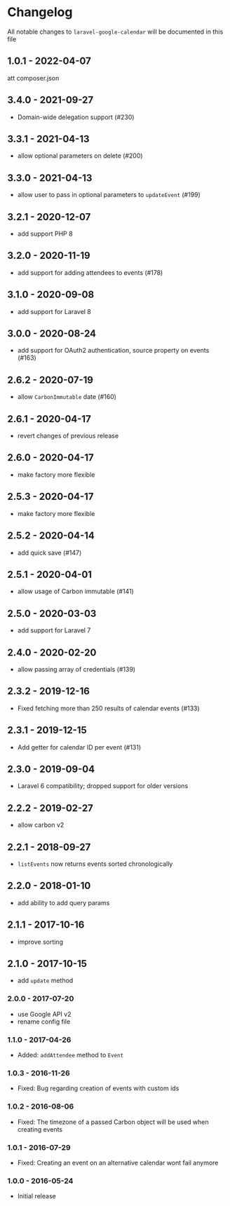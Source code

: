 # Changelog

All notable changes to `laravel-google-calendar` will be documented in this file

## 1.0.1 - 2022-04-07

att composer.json

## 3.4.0 - 2021-09-27

- Domain-wide delegation support (#230)

## 3.3.1 - 2021-04-13

- allow optional parameters on delete (#200)

## 3.3.0 - 2021-04-13

- allow user to pass in optional parameters to `updateEvent` (#199)

## 3.2.1 - 2020-12-07

- add support PHP 8

## 3.2.0 - 2020-11-19

- add support for adding attendees to events (#178)

## 3.1.0 - 2020-09-08

- add support for Laravel 8

## 3.0.0 - 2020-08-24

- add support for OAuth2 authentication, source property on events (#163)

## 2.6.2 - 2020-07-19

- allow `CarbonImmutable` date (#160)

## 2.6.1 - 2020-04-17

- revert changes of previous release

## 2.6.0 - 2020-04-17

- make factory more flexible

## 2.5.3 - 2020-04-17

- make factory more flexible

## 2.5.2 - 2020-04-14

- add quick save (#147)

## 2.5.1 - 2020-04-01

- allow usage of Carbon immutable (#141)

## 2.5.0 - 2020-03-03

- add support for Laravel 7

## 2.4.0 - 2020-02-20

- allow passing array of credentials (#139)

## 2.3.2 - 2019-12-16

- Fixed fetching more than 250 results of calendar events (#133)

## 2.3.1 - 2019-12-15

- Add getter for calendar ID per event (#131)

## 2.3.0 - 2019-09-04

- Laravel 6 compatibility; dropped support for older versions

## 2.2.2 - 2019-02-27

- allow carbon v2

## 2.2.1 - 2018-09-27

- `listEvents` now returns events sorted chronologically

## 2.2.0 - 2018-01-10

- add ability to add query params

## 2.1.1 - 2017-10-16

- improve sorting

## 2.1.0 - 2017-10-15

- add `update` method

### 2.0.0 - 2017-07-20

- use Google API v2
- rename config file

### 1.1.0 - 2017-04-26

- Added: `addAttendee` method to `Event`

### 1.0.3 - 2016-11-26

- Fixed: Bug regarding creation of events with custom ids

### 1.0.2 - 2016-08-06

- Fixed: The timezone of a passed Carbon object will be used when creating events

### 1.0.1 - 2016-07-29

- Fixed: Creating an event on an alternative calendar wont fail anymore

### 1.0.0 - 2016-05-24

- Initial release
